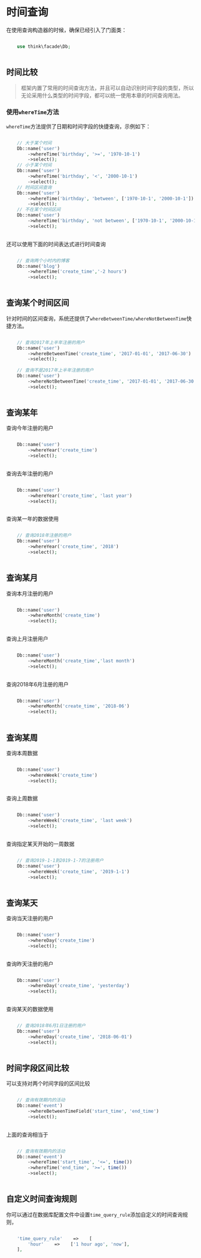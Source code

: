 # 时间查询

在使用查询构造器的时候，确保已经引入了门面类：
```php

    use think\facade\Db;
    

```
## 时间比较
> 框架内置了常用的时间查询方法，并且可以自动识别时间字段的类型，所以无论采用什么类型的时间字段，都可以统一使用本章的时间查询用法。
### 使用`whereTime`方法
`whereTime`方法提供了日期和时间字段的快捷查询，示例如下：
```php

    // 大于某个时间
    Db::name('user')
        ->whereTime('birthday', '>=', '1970-10-1')
        ->select();
    // 小于某个时间
    Db::name('user')
        ->whereTime('birthday', '<', '2000-10-1')
        ->select();
    // 时间区间查询
    Db::name('user')
        ->whereTime('birthday', 'between', ['1970-10-1', '2000-10-1'])
        ->select();
    // 不在某个时间区间
    Db::name('user')
        ->whereTime('birthday', 'not between', ['1970-10-1', '2000-10-1'])
        ->select();
    

```
还可以使用下面的时间表达式进行时间查询
```php

    // 查询两个小时内的博客
    Db::name('blog')
    	->whereTime('create_time','-2 hours')
        ->select();
    

```
## 查询某个时间区间
针对时间的区间查询，系统还提供了`whereBetweenTime/whereNotBetweenTime`快捷方法。
```php

    // 查询2017年上半年注册的用户
    Db::name('user')
        ->whereBetweenTime('create_time', '2017-01-01', '2017-06-30')
        ->select();
        
    // 查询不是2017年上半年注册的用户
    Db::name('user')
        ->whereNotBetweenTime('create_time', '2017-01-01', '2017-06-30')
        ->select();
    

```
## 查询某年
查询今年注册的用户
```php

    Db::name('user')
        ->whereYear('create_time')
        ->select();   
    

```
查询去年注册的用户
```php

    Db::name('user')
        ->whereYear('create_time', 'last year')
        ->select();   
    

```
查询某一年的数据使用
```php

    // 查询2018年注册的用户
    Db::name('user')
        ->whereYear('create_time', '2018')
        ->select();    
    

```
## 查询某月
查询本月注册的用户
```php

    Db::name('user')
        ->whereMonth('create_time')
        ->select();   
    

```
查询上月注册用户
```php

    Db::name('user')
        ->whereMonth('create_time','last month')
        ->select();   
    

```
查询2018年6月注册的用户
```php

    Db::name('user')
        ->whereMonth('create_time', '2018-06')
        ->select();    
    

```
## 查询某周
查询本周数据
```php

    Db::name('user')
        ->whereWeek('create_time')
        ->select();    
    

```
查询上周数据
```php

    Db::name('user')
        ->whereWeek('create_time', 'last week')
        ->select();    
    

```
查询指定某天开始的一周数据
```php

    // 查询2019-1-1到2019-1-7的注册用户
    Db::name('user')
        ->whereWeek('create_time', '2019-1-1')
        ->select();    
    

```
## 查询某天
查询当天注册的用户
```php

    Db::name('user')
        ->whereDay('create_time')
        ->select();   
    

```
查询昨天注册的用户
```php

    Db::name('user')
        ->whereDay('create_time', 'yesterday')
        ->select();   
    

```
查询某天的数据使用
```php

    // 查询2018年6月1日注册的用户
    Db::name('user')
        ->whereDay('create_time', '2018-06-01')
        ->select();    
    

```
## 时间字段区间比较
可以支持对两个时间字段的区间比较
```php

    // 查询有效期内的活动
    Db::name('event')
    	->whereBetweenTimeField('start_time', 'end_time')
        ->select();
    

```
上面的查询相当于
```php

    // 查询有效期内的活动
    Db::name('event')
    	->whereTime('start_time', '<=', time())
        ->whereTime('end_time', '>=', time())
        ->select();
    

```
## 自定义时间查询规则
你可以通过在数据库配置文件中设置`time_query_rule`添加自定义的时间查询规则，
```php

    'time_query_rule'    =>    [
        'hour'    =>    ['1 hour ago', 'now'],
    ],
    

```
